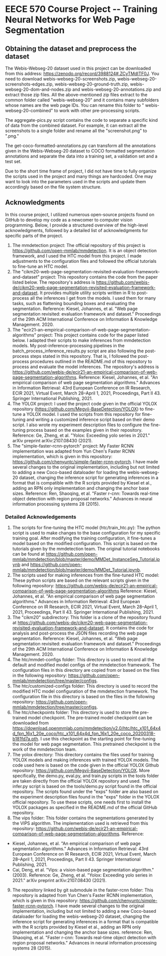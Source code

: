 # EECE 570 Course Project -- Training Neural Networks for Web Page Segmentation
## Obtaining the dataset and preprocess the dataset

The Webis-Webseg-20 dataset used in this project can be downloaded from this
address: <https://zenodo.org/record/3988124#.ZCyTMdITF0J>.
You need to download webis-webseg-20-screenshots.zip, webis-webseg-20-screenshots-edges.zip,
webis-webseg-20-ground-truth.zip, webis-webseg-20-dom-and-nodes.zip and webis-webseg-20-annotations.zip
and extract those zip files. All the above-mentioned zip files extract to the common folder called "webis-webseg-20"
and it contains many subfolders whose names are the web page IDs. You can rename this folder to "
webis-webseg-20-combined"
to work with other pre-processing scripts.

The aggregate-pics.py script contains the code to separate a specific kind of data from the combined dataset. For
example,
it can extract all the screenshots to a single folder and rename all the "screenshot.png" to "<webpage-id>.png."

The get-coco-formatted-annotations.py can transform all the annotations given in the Webis-Webseg-20 dataset to COCO
formatted segmentation annotations and separate the data into a training set, a validation set and a test set.

Due to the short time frame of project, I did not have time to fully organize the scripts used in the project and many
things are hardcoded. One may want to look into the parameters used in the scripts and update them accordingly based
on the file system structure.
## Acknowledgments
In this course project, I utilized numerous open-source projects found on GitHub to develop my code as a newcomer to computer vision programming. Below, I provide a structured overview of the high-level acknowledgments, followed by a detailed list of acknowledgments for specific parts of the project.

1. The mmdetection project: The official repository of this project is https://github.com/open-mmlab/mmdetection. It is an object detection framework, and I used the HTC model from this project. I made adjustments to the configuration files and followed the official tutorials to fine-tune an HTC model.
2. The "cikm20-web-page-segmentation-revisited-evaluation-framework-and-dataset" project: This repository contains the code from the paper listed below. The repository's address is https://github.com/webis-de/cikm20-web-page-segmentation-revisited-evaluation-framework-and-dataset. It provides multiple utility scripts written in R to post-process all the inferences I get from the models. I used them for many tasks, such as flattening bounding boxes and evaluating the segmentation. Reference: Kiesel, Johannes, et al. "Web page segmentation revisited: evaluation framework and dataset." Proceedings of the 29th ACM International Conference on Information & Knowledge Management. 2020.
3. The "ecir21-an-empirical-comparison-of-web-page-segmentation-algorithms" project: This project contains code for the paper listed below. I adapted their scripts to make inferences from mmdetection models. My post-inference-processing pipelines in the batch_process_inference_results.py script are also following the post-process steps stated in this repository. That is, I followed the post-process procedures outlined in the README.md of this repository to process and evaluate the model inferences. The repository's address is https://github.com/webis-de/ecir21-an-empirical-comparison-of-web-page-segmentation-algorithms. Reference: Kiesel, Johannes, et al. "An empirical comparison of web page segmentation algorithms." Advances in Information Retrieval: 43rd European Conference on IR Research, ECIR 2021, Virtual Event, March 28–April 1, 2021, Proceedings, Part II 43. Springer International Publishing, 2021.
4. The YOLOX project: I used the project code given in the official YOLOX repository (https://github.com/Megvii-BaseDetection/YOLOX) to fine-tune a YOLOX model. I used the scripts from this repository for fine-tuning and writing a customized inference script based on their demo script. I also wrote my experiment description files to configure the fine-tuning process based on the examples given in their repository. Reference: Ge, Zheng, et al. "Yolox: Exceeding yolo series in 2021." arXiv preprint arXiv:2107.08430 (2021).
5. The "simple-faster-rcnn-pytorch" project: My Faster RCNN implementation was adapted from Yun Chen's Faster RCNN implementation, which is given in this repository: https://github.com/chenyuntc/simple-faster-rcnn-pytorch. I have made several changes to the original implementation, including but not limited to adding a new Coco-based dataloader for loading the webis-webseg-20 dataset, changing the inference script for generating inferences in a format that is compatible with the R scripts provided by Kiesel et al., adding an RPN only implementation and changing the anchor base sizes. Reference: Ren, Shaoqing, et al. "Faster r-cnn: Towards real-time object detection with region proposal networks." Advances in neural information processing systems 28 (2015).
### Detailed Acknowledgements
1. The scripts for fine-tuning the HTC model (htc/train_htc.py): The python script is used to make changes to the base configuration for my specific training goal. After modifying the training configuration, it fine-tunes a model based on the modified configuration. This script is based on the tutorials given by the mmdetection team. The original tutorial notebooks can be found at https://github.com/open-mmlab/mmdetection/blob/master/demo/MMDet_InstanceSeg_Tutorial.ipynb and https://github.com/open-mmlab/mmdetection/blob/master/demo/MMDet_Tutorial.ipynb.
2. The scripts used for making inferences from the fine-tuned HTC model: These python scripts are based on the relevant scripts given in the following repository: https://github.com/webis-de/ecir21-an-empirical-comparison-of-web-page-segmentation-algorithms Reference: Kiesel, Johannes, et al. "An empirical comparison of web page segmentation algorithms." Advances in Information Retrieval: 43rd European Conference on IR Research, ECIR 2021, Virtual Event, March 28–April 1, 2021, Proceedings, Part II 43. Springer International Publishing, 2021.
3. The "cikm20" subdirectory: This folder is a clone of the repository found at https://github.com/webis-de/cikm20-web-page-segmentation-revisited-evaluation-framework-and-dataset. It contains the code for analysis and post-process the JSON files recording the web page segmentation. Reference: Kiesel, Johannes, et al. "Web page segmentation revisited: evaluation framework and dataset." Proceedings of the 29th ACM International Conference on Information & Knowledge Management. 2020.
4. The htc/mmdet-configs folder: This directory is used to record all the default and modified model configs of the mmdetection framework. The configuration files in this directory are copied from or based on the files in the following repository: https://github.com/open-mmlab/mmdetection/tree/master/configs.
5. The htc/customized-configs folder: This directory is used to record the modified HTC model configuration of the mmdetection framework. The configuration file in this directory is based on the files in the following repository: https://github.com/open-mmlab/mmdetection/tree/master/configs.
6. The htc/checkpoints folder: This directory is used to store the pre-trained model checkpoint. The pre-trained model checkpoint can be downloaded from https://download.openmmlab.com/mmdetection/v2.0/htc/htc_x101_64x4d_fpn_16x1_20e_coco/htc_x101_64x4d_fpn_16x1_20e_coco_20200318-b181fd7a.pth. I use this checkpoint as the starting point for fine-tuning the model for web page segmentation. This pretrained checkpoint is the work of the mmdetection team.
7. The yolox directory: This directory contains the files used for training YOLOX models and making inferences with trained YOLOX models. The code used here is based on the code given in the official YOLOX Github repository: https://github.com/Megvii-BaseDetection/YOLOX. More specifically, the demo.py, eval.py, and train.py scripts in the tools folder are taken directly from the official YOLOX repository and used. The infer.py script is based on the tools/demo.py script found in the official repository. The scripts found under the "exps" folder are also based on the experiment description files found in the "exps" folder in the YOLOX official repository. To use these scripts, one needs first to install the YOLOX packages as specified in the README.md of the official GitHub repository.
8. The vips folder: This folder contains the segmentations generated by the VIPS algorithm. The implementation used is retrieved from this repository: https://github.com/webis-de/ecir21-an-empirical-comparison-of-web-page-segmentation-algorithms. Reference:
* Kiesel, Johannes, et al. "An empirical comparison of web page segmentation algorithms." Advances in Information Retrieval: 43rd European Conference on IR Research, ECIR 2021, Virtual Event, March 28–April 1, 2021, Proceedings, Part II 43. Springer International Publishing, 2021.
* Cai, Deng, et al. "Vips: a vision-based page segmentation algorithm." (2003). Reference: Ge, Zheng, et al. "Yolox: Exceeding yolo series in 2021." arXiv preprint arXiv:2107.08430 (2021).
9. The repository linked by git submodule in the faster-rcnn folder: This repository is adapted from Yun Chen's Faster RCNN implementation, which is given in this repository: https://github.com/chenyuntc/simple-faster-rcnn-pytorch. I have made several changes to the original implementation, including but not limited to adding a new Coco-based dataloader for loading the webis-webseg-20 dataset, changing the inference script for generating inferences in a format that is compatible with the R scripts provided by Kiesel et al., adding an RPN only implementation and changing the anchor base sizes. reference: Ren, Shaoqing, et al. "Faster r-cnn: Towards real-time object detection with region proposal networks." Advances in neural information processing systems 28 (2015).
